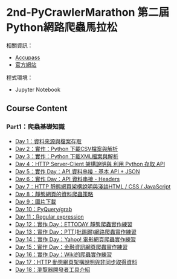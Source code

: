 # 2nd-PyCrawlerMarathon 第二屆Python網路爬蟲馬拉松

相關資訊：
* [Accupass](https://www.accupass.com/event/2001020953524232221550)
* [官方網站](https://pycrawler-2.cupoy.com/)

程式環境：
* Jupyter Notebook
## Course Content
### Part1：爬蟲基礎知識
* [Day 1：資料來源與檔案存取](https://github.com/chihsuanbjjh/2nd-PyCrawlerMarathon/blob/master/homework/Day001_HW.ipynb)
* [Day 2：實作：Python 下載CSV檔案與解析](https://github.com/chihsuanbjjh/2nd-PyCrawlerMarathon/blob/master/homework/Day002_HW.ipynb)
* [Day 3：實作：Python 下載XML檔案與解析](https://github.com/chihsuanbjjh/2nd-PyCrawlerMarathon/blob/master/homework/Day003_HW.ipynb)
* [Day 4：HTTP Server-Client 架構說明與 利用 Python 存取 API](https://github.com/chihsuanbjjh/2nd-PyCrawlerMarathon/blob/master/homework/Day004_HW.ipynb)
* [Day 5：實作 Day：API 資料串接 - 基本 API + JSON](https://github.com/chihsuanbjjh/2nd-PyCrawlerMarathon/blob/master/homework/Day005_HW.ipynb)
* [Day 6：實作 Day：API 資料串接 - Headers](https://github.com/chihsuanbjjh/2nd-PyCrawlerMarathon/blob/master/homework/Day006_HW.ipynb)
* [Day 7：HTTP 靜態網頁架構說明與淺談HTML / CSS / JavaScript](https://github.com/chihsuanbjjh/2nd-PyCrawlerMarathon/blob/master/homework/Day007_HW.ipynb)
* [Day 8：靜態網頁的資料爬蟲策略](https://github.com/chihsuanbjjh/2nd-PyCrawlerMarathon/blob/master/homework/Day008_HW.ipynb)
* [Day 9：圖片下載](https://github.com/chihsuanbjjh/2nd-PyCrawlerMarathon/blob/master/homework/Day009_HW.ipynb)
* [Day 10：PyQuery/grab](https://github.com/chihsuanbjjh/2nd-PyCrawlerMarathon/blob/master/homework/Day010_HW.ipynb)
* [Day 11：Regular expression](https://github.com/chihsuanbjjh/2nd-PyCrawlerMarathon/blob/master/homework/Day011_HW.ipynb)
* [Day 12：實作 Day：ETTODAY 靜態爬蟲實作練習](https://github.com/chihsuanbjjh/2nd-PyCrawlerMarathon/blob/master/homework/Day012_HW.ipynb)
* [Day 13：實作 Day：PTT(批踢踢)網路爬蟲實作練習](https://github.com/chihsuanbjjh/2nd-PyCrawlerMarathon/blob/master/homework/Day013_HW.ipynb)
* [Day 14：實作 Day：Yahoo! 電影網頁爬蟲實作練習](https://github.com/chihsuanbjjh/2nd-PyCrawlerMarathon/blob/master/homework/Day_014_Yahoo_Movie_HW.ipynb)
* [Day 15：實作 Day：金融資訊網頁爬蟲實作練習](https://github.com/chihsuanbjjh/2nd-PyCrawlerMarathon/blob/master/homework/Day_015_Taiwan_Bank_HW.ipynb)
* [Day 16：實作 Day：Wiki的爬蟲實作練習](https://github.com/chihsuanbjjh/2nd-PyCrawlerMarathon/blob/master/homework/Day_016_Wikipedia_HW.ipynb)
* [Day 17：HTTP 動態網頁架構說明與非同步取得資料](https://github.com/chihsuanbjjh/2nd-PyCrawlerMarathon/blob/master/homework/Day017_HW.ipynb)
* [Day 18：瀏覽器開發者工具介紹](https://github.com/chihsuanbjjh/2nd-PyCrawlerMarathon/blob/master/homework/Day018_HW.ipynb)
